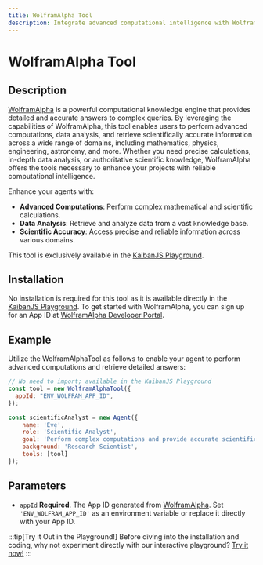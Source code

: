 ```yaml
---
title: WolframAlpha Tool
description: Integrate advanced computational intelligence with WolframAlpha to perform complex queries and retrieve accurate scientific data.
---
```


# WolframAlpha Tool

## Description

[WolframAlpha](https://www.wolframalpha.com/) is a powerful computational knowledge engine that provides detailed and accurate answers to complex queries. By leveraging the capabilities of WolframAlpha, this tool enables users to perform advanced computations, data analysis, and retrieve scientifically accurate information across a wide range of domains, including mathematics, physics, engineering, astronomy, and more. Whether you need precise calculations, in-depth data analysis, or authoritative scientific knowledge, WolframAlpha offers the tools necessary to enhance your projects with reliable computational intelligence.


Enhance your agents with:
- **Advanced Computations**: Perform complex mathematical and scientific calculations.
- **Data Analysis**: Retrieve and analyze data from a vast knowledge base.
- **Scientific Accuracy**: Access precise and reliable information across various domains.

This tool is exclusively available in the [KaibanJS Playground](https://www.kaibanjs.com/playground).

## Installation

No installation is required for this tool as it is available directly in the [KaibanJS Playground](https://www.kaibanjs.com/playground). To get started with WolframAlpha, you can sign up for an App ID at [WolframAlpha Developer Portal](https://developer.wolframalpha.com/).

## Example

Utilize the WolframAlphaTool as follows to enable your agent to perform advanced computations and retrieve detailed answers:

```javascript
// No need to import; available in the KaibanJS Playground
const tool = new WolframAlphaTool({
  appId: "ENV_WOLFRAM_APP_ID",
});

const scientificAnalyst = new Agent({
    name: 'Eve', 
    role: 'Scientific Analyst', 
    goal: 'Perform complex computations and provide accurate scientific data for research and educational purposes.', 
    background: 'Research Scientist',
    tools: [tool]
});
```

## Parameters

- `appId` **Required**. The App ID generated from [WolframAlpha](https://developer.wolframalpha.com/). Set `'ENV_WOLFRAM_APP_ID'` as an environment variable or replace it directly with your App ID.

:::tip[Try it Out in the Playground!]
Before diving into the installation and coding, why not experiment directly with our interactive playground? [Try it now!](https://www.kaibanjs.com/share/VyfPFnQHiKxtr2BUkY9F)
:::
